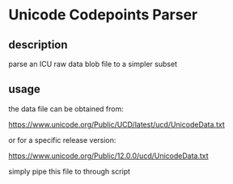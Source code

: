 # Unicode Codepoints Parser

## description
parse an ICU raw data blob file to a simpler subset

## usage
the data file can be obtained from:

  https://www.unicode.org/Public/UCD/latest/ucd/UnicodeData.txt

or for a specific release version:

  https://www.unicode.org/Public/12.0.0/ucd/UnicodeData.txt

simply pipe this file to through script
